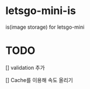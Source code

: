 # letsgo-mini-is

is(image storage) for letsgo-mini

# TODO

[] validation 추가

[] Cache를 이용해 속도 올리기
